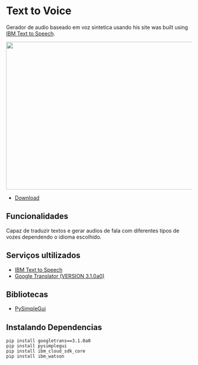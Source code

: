 # Text to Voice

Gerador de audio baseado em voz sintetica usando his site was built using [IBM Text to Speech](https://www.ibm.com/cloud/watson-text-to-speech).

<img src="https://user-images.githubusercontent.com/79365912/191647172-01285d6d-d4a2-4a39-a104-dc662267053c.jpg" width="800" height="400" />

* [Download](https://github.com/RuanLucasGD/Text-to-Voice/tags)

## Funcionalidades

Capaz de traduzir textos e gerar audios de fala com diferentes tipos de vozes dependendo o idioma escolhido.

## Serviços ultilizados

* [IBM Text to Speech](https://www.ibm.com/cloud/watson-text-to-speech)
* [Google Translator (VERSION 3.1.0a0)](https://pypi.org/project/googletrans/)

## Bibliotecas

* [PySimpleGui](https://www.pysimplegui.org/en/latest/)

## Instalando Dependencias

```
pip install googletrans==3.1.0a0
pip install pysimplegui
pip install ibm_cloud_sdk_core
pip install ibm_watson
```


